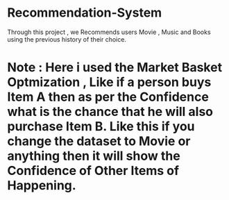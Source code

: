# Recommendation-System
Through this project , we Recommends users Movie , Music and Books using the previous history of their choice.

# Note : Here i used the Market Basket Optmization , Like if a person buys Item A then as per the Confidence what is the chance that he will also purchase Item B. Like this if you change the dataset to Movie or anything then it will show the Confidence of Other Items of Happening.
